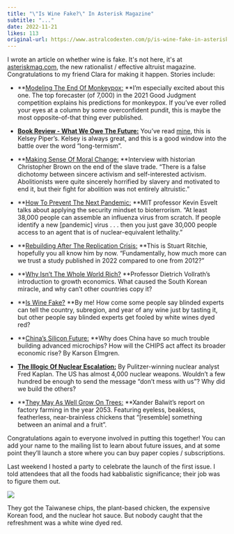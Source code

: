 ```yaml
---
title: "\"Is Wine Fake?\" In Asterisk Magazine"
subtitle: "..."
date: 2022-11-21
likes: 113
original-url: https://www.astralcodexten.com/p/is-wine-fake-in-asterisk-magazine
---
```

I wrote an article on whether wine is fake. It's not here, it's at [asteriskmag.com](https://asteriskmag.com), the new rationalist / effective altruist magazine. Congratulations to my friend Clara for making it happen. Stories include:

  *  **[Modeling The End Of Monkeypox:](https://asteriskmag.com/issues/1/modeling-the-end-of-monkeypox) **I’m especially excited about this one. The top forecaster (of 7,000) in the 2021 Good Judgment competition explains his predictions for monkeypox. If you’ve ever rolled your eyes at a column by some overconfident pundit, this is maybe the most opposite-of-that thing ever published.

  *  **[Book Review - What We Owe The Future:](https://asteriskmag.com/issues/1/review-what-we-owe-the-future)** You’ve read [mine](https://astralcodexten.substack.com/p/book-review-what-we-owe-the-future), this is Kelsey Piper’s. Kelsey is always great, and this is a good window into the battle over the word “long-termism”.

  *  **[Making Sense Of Moral Change:](https://asteriskmag.com/issues/1/making-sense-of-moral-change) **Interview with historian Christopher Brown on the end of the slave trade. “There is a false dichotomy between sincere activism and self-interested activism. Abolitionists were quite sincerely horrified by slavery and motivated to end it, but their fight for abolition was not entirely altruistic.”

  *  **[How To Prevent The Next Pandemic:](https://asteriskmag.com/issues/1/how-to-prevent-the-next-pandemic) **MIT professor Kevin Esvelt talks about applying the security mindset to bioterrorism. “At least 38,000 people can assemble an influenza virus from scratch. If people identify a new [pandemic] virus . . . then you just gave 30,000 people access to an agent that is of nuclear-equivalent lethality.”

  *  **[Rebuilding After The Replication Crisis:](https://asteriskmag.com/issues/1/rebuilding-after-the-replication-crisis) **This is Stuart Ritchie, hopefully you all know him by now. “Fundamentally, how much more can we trust a study published in 2022 compared to one from 2012?”

  *  **[Why Isn’t The Whole World Rich?](https://asteriskmag.com/issues/1/why-isn-t-the-whole-world-rich) **Professor Dietrich Vollrath’s introduction to growth economics. What caused the South Korean miracle, and why can’t other countries copy it?

  *  **[Is Wine Fake?](https://asteriskmag.com/issues/1/is-wine-fake) **By me! How come some people say blinded experts can tell the country, subregion, and year of any wine just by tasting it, but other people say blinded experts get fooled by white wines dyed red?

  *  **[China’s Silicon Future:](https://asteriskmag.com/issues/1/china-s-silicon-future) **Why does China have so much trouble building advanced microchips? How will the CHIPS act affect its broader economic rise? By Karson Elmgren.

  *  **[The Illogic Of Nuclear Escalation:](https://asteriskmag.com/issues/1/the-illogic-of-nuclear-escalation)** By Pulitzer-winning nuclear analyst Fred Kaplan. The US has almost 4,000 nuclear weapons. Wouldn’t a few hundred be enough to send the message “don’t mess with us”? Why did we build the others?

  *  **[They May As Well Grow On Trees:](https://asteriskmag.com/issues/1/they-may-as-well-grow-on-trees-the-future-of-genetically-engineered-livestock) **Xander Balwit’s report on factory farming in the year 2053. Featuring eyeless, beakless, featherless, near-brainless chickens that “[resemble] something between an animal and a fruit”.




Congratulations again to everyone involved in putting this together! You can add your name to the mailing list to learn about future issues, and at some point they’ll launch a store where you can buy paper copies / subscriptions.

Last weekend I hosted a party to celebrate the launch of the first issue. I told attendees that all the foods had kabbalistic significance; their job was to figure them out.

[![](https://substackcdn.com/image/fetch/w_1456,c_limit,f_auto,q_auto:good,fl_progressive:steep/https%3A%2F%2Fbucketeer-e05bbc84-baa3-437e-9518-adb32be77984.s3.amazonaws.com%2Fpublic%2Fimages%2Fa87767d1-7e76-4849-8b4a-0613c08e5729_1152x864.png)](https://substackcdn.com/image/fetch/f_auto,q_auto:good,fl_progressive:steep/https%3A%2F%2Fbucketeer-e05bbc84-baa3-437e-9518-adb32be77984.s3.amazonaws.com%2Fpublic%2Fimages%2Fa87767d1-7e76-4849-8b4a-0613c08e5729_1152x864.png)

They got the Taiwanese chips, the plant-based chicken, the expensive Korean food, and the nuclear hot sauce. But nobody caught that the refreshment was a white wine dyed red.
